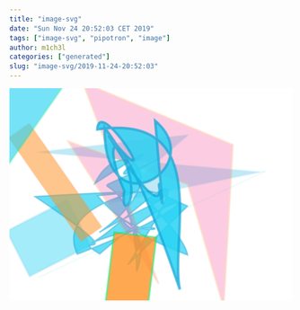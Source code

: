 ```yaml
---
title: "image-svg"
date: "Sun Nov 24 20:52:03 CET 2019"
tags: ["image-svg", "pipotron", "image"]
author: m1ch3l
categories: ["generated"]
slug: "image-svg/2019-11-24-20:52:03"
---
```


![](image.svg)

